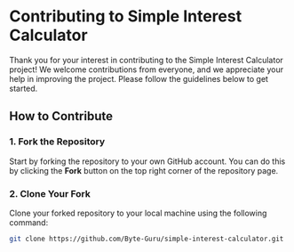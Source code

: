 # Contributing to Simple Interest Calculator  

Thank you for your interest in contributing to the Simple Interest Calculator project! We welcome contributions from everyone, and we appreciate your help in improving the project. Please follow the guidelines below to get started.  

## How to Contribute  

### 1. Fork the Repository  

Start by forking the repository to your own GitHub account. You can do this by clicking the **Fork** button on the top right corner of the repository page.  

### 2. Clone Your Fork  

Clone your forked repository to your local machine using the following command:  

```bash  
git clone https://github.com/Byte-Guru/simple-interest-calculator.git  
